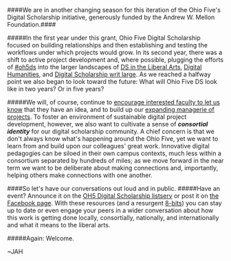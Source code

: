####We are in another changing season for this iteration of the Ohio Five's Digital Scholarship initiative, generously funded by the Andrew W. Mellon Foundation.####

#####In the first year under this grant, Ohio Five Digital Scholarship focused on building relationships and then establishing and testing the workflows under which projects would grow. In its second year, there was a shift to active project development and, where possible, plugging the efforts of [#oh5ds](https://twitter.com/search?q=%23oh5ds&src=typd) into the larger landscapes of [DS in the Liberal Arts](https://youtu.be/Bb6SFTZhP9M), [Digital Humanities](https://apps.mla.org/program_details?prog_id=411&year=2016), and [Digital Scholarship writ large](http://personal.psu.edu/amm81/sci/sciwhitepaper.html#Scudéry). As we reached a halfway point we also began to look toward the future: What will Ohio Five DS look like in two years? Or in five years?

#####We will, of course, continue to [encourage interested faculty to let us know](http://digitalscholarship.ohio5.org/initial-interest-form/) that they have an idea, and to build up our [expanding managerie of projects](http://digitalscholarship.ohio5.org/oh5_projects/). To foster an environment of sustainable digital project development, however, we also want to cultivate a sense of ***consortial identity*** for our digital scholarship community. A chief concern is that we don't always know what's happening around the Ohio Five, yet we want to learn from and build upon our colleagues' great work. Innovative digital pedagogies can be siloed in their own campus contexts, much less within a consortium separated by hundreds of miles; as we move forward in the near term we want to be deliberate about making connections and, importantly, helping others make connections with one another. 

####So let's have our conversations out loud and in public. 
#####Have an event? Announce it on the [OH5 Digital Scholarship listserv](https://groups.google.com/forum/#!forum/oh5digitalscholarship) or post it on [the Facebook page](https://www.facebook.com/ohiofiveDS/). With these resources (and a resurgent [8-bits](http://us9.campaign-archive2.com/home/?u=70ff65e31bcfd9306a77d2327&id=fc1185fb48)) you can stay up to date or even engage your peers in a wider conversation about how this work is getting done locally, consortially, nationally, and internationally and what it means to the liberal arts. 

#####Again: Welcome. 

~JAH
